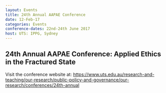 ```yaml
---
layout: Events
title: 24th Annual AAPAE Conference
date: 12-Feb-17
categories: Events
conference-dates: 22nd-24th June 2017
host: UTS: IPPG, Sydney
---
```


## 24th Annual AAPAE Conference: Applied Ethics in the Fractured State

Visit the conference website at:
https://www.uts.edu.au/research-and-teaching/our-research/public-policy-and-governance/our-research/conferences/24th-annual

